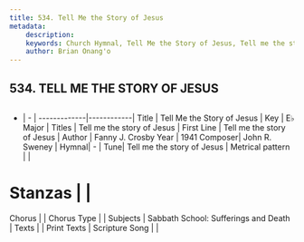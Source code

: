 ```yaml
---
title: 534. Tell Me the Story of Jesus
metadata:
    description: 
    keywords: Church Hymnal, Tell Me the Story of Jesus, Tell me the story of Jesus , Tell me the story of Jesus
    author: Brian Onang'o
---
```



## 534. TELL ME THE STORY OF JESUS

```txt

```

- |   -  |
-------------|------------|
Title | Tell Me the Story of Jesus |
Key | E♭ Major |
Titles | Tell me the story of Jesus |
First Line | Tell me the story of Jesus  |
Author | Fanny J. Crosby
Year | 1941
Composer| John R. Sweney |
Hymnal|  - |
Tune| Tell me the story of Jesus |
Metrical pattern | |
# Stanzas |  |
Chorus |  |
Chorus Type |  |
Subjects | Sabbath School: Sufferings and Death |
Texts |  |
Print Texts | 
Scripture Song |  |
  
